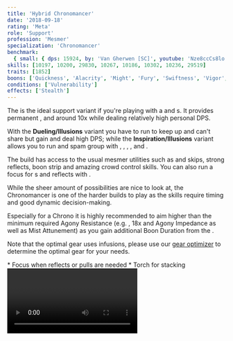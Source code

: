 ```yaml
---
title: 'Hybrid Chronomancer'
date: '2018-09-18'
rating: 'Meta'
role: 'Support'
profession: 'Mesmer'
specialization: 'Chronomancer'
benchmark:
  { small: { dps: 15924, by: 'Van Gherwen [SC]', youtube: 'Nze8ccCs8lo' } }
skills: [10197, 10200, 29830, 10267, 10186, 10302, 10236, 29519]
traits: [1852]
boons: ['Quickness', 'Alacrity', 'Might', 'Fury', 'Swiftness', 'Vigor', 'Aegis']
conditions: ['Vulnerability']
effects: ['Stealth']
---
```


The <Specialization text="Hybrid Chronomancer" name="chronomancer"/> is the ideal support variant if you're playing with a <Specialization name="druid"/> and <Specialization name="weaver" text="Air Weaver"/>s. It provides permanent <Boon name="quickness"/>, <Boon name="alacrity"/> and around 10x <Boon name="might"/> while dealing relatively high personal DPS.

With the **Dueling/Illusions** variant you have to run <Skill id="10311"/> to keep up <Boon name="quickness"/> and can't share <Boon name="aegis"/> but gain <Boon name="vigor"/> and deal high DPS; while the **Inspiration/Illusions** variant allows you to run <Skill id="29519"/> and spam group <Boon name="aegis"/> with <Trait id="1852"/>, <Trait id="1980"/>, <Trait id="1890"/>, <Trait id="1869"/>, <Skill id="10236"/> and <Trait id="1866"/>.

The build has access to the usual mesmer utilities such as <Skill id="10197"/> and <Effect name="stealth"/> skips, strong reflects, boon strip and amazing crowd control skills. You can also run a focus for <Skill id="10363"/> <Control name="pull"/>s and reflects with <Trait id="751"/>.

While the sheer amount of possibilities are nice to look at, the Chronomancer is one of the harder builds to play as the skills require timing and good dynamic decision-making.

<Divider text="Equipment (150 AR + no Spotter)"/>

Especially for a Chrono it is highly recommended to aim higher than the minimum required Agony Resistance (e.g. <Item id="70596"/>, 18x <Item id="86180"/> and Agony Impedance as well as Mist Attunement) as you gain additional Boon Duration from the <Item id="79722"/>.

Note that the optimal gear uses <Item id="86180"/> infusions, please use our [gear optimizer](http://old.discretize.eu/) to determine the optimal gear for your needs.

<Grid>
<GridItem sm="4">
<Armor helmAffix="Commander" helmId="75727" helmRune="Leadership" helmRuneId="70600" helmRuneCount="6" shouldersAffix="Berserker" shouldersId="48083" shouldersRune="Leadership" shouldersRuneId="70600" shouldersRuneCount="6" coatAffix="Berserker" coatId="48079" coatRune="Leadership" coatRuneId="70600" coatRuneCount="6" glovesAffix="Berserker" glovesId="48080" glovesRune="Leadership" glovesRuneId="70600" glovesRuneCount="6" leggingsAffix="Commander" leggingsId="76139" leggingsRune="Leadership" leggingsRuneId="70600" leggingsRuneCount="6" bootsAffix="Berserker" bootsId="48078" bootsRune="Leadership" bootsRuneId="70600" bootsRuneCount="6"/>
</GridItem>

<GridItem sm="4">
<Weapons weapon1MainType="Sword" weapon1MainAffix="Commander" weapon1MainId="73724" weapon1MainSigil1="Concentration" weapon1MainSigil1Id="72339" weapon1OffType="Shield" weapon1OffAffix="Commander" weapon1OffId="76075" weapon1OffSigil="Force" weapon1OffSigilId="24615" weapon2OffType="Sword" weapon2OffAffix="Commander" weapon2OffId="73724" weapon2OffSigil="Force" weapon2OffSigilId="24615"/>

<Card title="Swap Weapons">
* Focus when reflects or pulls are needed
* Torch for <Boon name="might"/> stacking
</Card>
</GridItem>

<GridItem sm="4">
<BackAndTrinkets backItemAffix="Commander" backItemId="79830" backItemStatId="1125" accessory1Affix="Berserker" accessory1Id="39232" accessory2Affix="Berserker" accessory2Id="39233" amuletAffix="Commander" amuletId="80241" amuletStatId="1125" ring1Affix="Berserker" ring1Id="75669" ring2Affix="Berserker" ring2Id="76024"/>

<Consumables foodId="43550" utilityId="67530" infusionId="37131"/>
</GridItem>
</Grid>

<Divider text="Duel/Illu Build"/>

<Grid>
<GridItem sm="7">
<Traits traits1Id="1" traits1="Dueling" traits1SelectedIds="701,708,692" traits2Id="24" traits2="Illusions" traits2SelectedIds="721,729,733" traits3Id="40" traits3="Chronomancer" traits3SelectedIds="1995,1978,1890"/>
</GridItem>

<GridItem sm="5">
<Skills healId="21750" utility1Id="30814" utility2Id="29856" utility3Id="10236" eliteId="10311"/>

<Video youtube="Nze8ccCs8lo" title="Duel/Illu by Van Gherwen [SC] - 15.9k DPS"/>

This build variant has the highest personal DPS but needs <Skill id="10311"/> to keep up permanent <Boon name="quickness"/> and can't share <Boon name="aegis"/>.
</GridItem>
</Grid>

<Divider text="Insp/Illu Build"/>

<Grid>
<GridItem sm="7">
<Traits traits1Id="23" traits1="Inspiration" traits1SelectedIds="756,1980,1866" traits2Id="24" traits2="Illusions" traits2SelectedIds="1869,729,733" traits3Id="40" traits3="Chronomancer" traits3SelectedIds="1995,1978,1890"/>
</GridItem>

<GridItem sm="5">
<Skills healId="21750" utility1Id="30814" utility2Id="29856" utility3Id="10236" eliteId="29519"/>

<Video youtube="2_-aKb6VQd8" title="Illu/Insp by Van Gherwen [SC] - 11.6k DPS"/>

Use this build variant if you need the CC from <Skill id="29519"/> and <Boon name="aegis"/> sharing from <Trait id="1852"/> to prevent mechanics like the spinning <Control name="knockback"/> from MAMA ([Nightmare Fractal](https://discretize.eu/fractals/nightmare)).

It also has access to reflects and more frequent <Control name="pull"/>s on focus with <Trait id="751"/>.
</GridItem>
</Grid>

<Divider text="Situational"/>

<Grid>
<GridItem>
<Card title="Situational Traits">
| | |
| -- | -- |
| <Trait id="1987" size="big" disableText/> | A slight DPS loss but adds some party healing. |
| <Trait id="751" size="big" disableText/> | Use it together with a focus for <Control name="pull"/>s and reflects. Swap out your offhand sword in that case. |
| <Trait id="674" size="big" disableText/> | Increases the duration of all your <Effect name="stealth"/> skills by 50%. |
| <Trait id="740" size="big" disableText/> | Heals and removes conditions on every Shatter skill. |
| <Trait id="744" size="big" disableText/> | A strong personal condition cleanse. |
| <Trait id="721" size="big" disableText/> | A minor DPS increase, if you don't run <Trait id="1980"/> you can trait it anyway. |
| <Trait id="752" size="big" disableText/> | Two seconds longer duration for Glamour skills like <Skill id="10197"/>. |
</Card>
</GridItem>

<GridItem>
<Card title="Situational Skills">
| | |
| -- | -- |
| <Skill id="30305" size="big" disableText/> | A stronger group heal and condition cleanse if your party has problems with incoming damage. |
| <Skill id="34326" size="big" disableText/> | One of the strongest reflect skills, protecting everyone inside from projectiles for 6 seconds. |
| <Skill id="10197" size="big" disableText/> | Party escort service. |
| <Skill id="10200" size="big" disableText/> | A 1200 range teleport. It breaks <Control name="stun"/> on use, which means it gets executed even if there is no valid path to your mouse target - keep this in mind. |
| <Skill id="29578" size="big" disableText/> | Enables you to use key utilities twice. If you use <Skill id="29830"/> at the end of the cast, you get a "free" mimic and can do stuff like triple <Skill id="10200"/> without the need for any illusions. |
| <Skill id="10267" size="big" disableText/> | Necessary if you need to remove boons and have no <Specialization name="spellbreaker"/>. |
| <Skill id="10245" size="big" disableText/> | Useful for party skipping. Provides 15 seconds of <Effect name="stealth"/> with <Trait id="674"/> and <Skill id="29830"/>. |
</Card>
</GridItem>
</Grid>

<Divider text="Details"/>

<Grid>
<GridItem sm="7">
<Card title="Written Opener">
1. Open on Sword/Sword with <Skill id="10173"/> and <Skill id="10174"/>
2. Cast <Skill id="29830"/> during the aftercast of one of the following skills:
    1. <Skill id="21750"/> for maximum DPS
    2. <Skill id="29519"/> if you need CC and run Insp/Illu
    3. <Skill id="30643"/> if you need CC and run Duel/Illu
3. Cast <Skill id="10311"/> if you run Duel/Illu
4. <Skill id="10236"/> and <Skill id="29856"/>
5. You will have enough time left for <Skill id="30814"/> with Insp/Illu, otherwise <Skill id="30747"/> will end during the cast
6. Cast <Skill id="29856"/> and <Skill id="30814"/> again
7. <Skill id="10174"/> -> <Skill id="21750"/> -> <Skill id="10174"/>
8. Weapon swap
9. <Skill id="10236"/>
</Card>

<Card title="CC skills">
| | |
| -- | -- |
| <Skill id="29519"/> | 1000 damage |
| <Skill id="30643"/> | 200-1200 damage |
| <Skill id="10287"/> | 100-400 damage |
| <Skill id="10363"/> | 150 damage |
| <Skill id="30814"/> | 150 damage with <Condition name="slow"/> |
| <Skill id="10358"/> | 100 damage |
| <Skill id="29856"/> | 99 damage with <Condition name="chilled"/> |
</Card>
</GridItem>

<GridItem sm="5">
<Card title="Skill priority">
As it is almost impossible to follow a fixed rotation in fractals, try to keep to the following list of priorities:

1. Keep up <Boon name="quickness"/> using <Skill id="10311"/>, <Skill id="30814"/>, <Trait id="729"/> and <Skill id="10236"/>
2. Keep up <Boon name="alacrity"/> using <Skill id="30643"/>, <Skill id="29856"/>, <Trait id="1927"/> and <Skill id="10236"/>
3. With Inspiration you have another <Skill id="29724"/> on every phantasm summon due to <Trait id="1866"/>
4. Break any defiance bar as fast as possible using <Skill id="30643"/>, <Skill id="10287"/> and <Skill id="29519"/>
5. Do as much DPS as possible
   1. Use <Skill id="10174"/> with <Skill id="21750"/> whenever ready
   2. Use <Skill id="10334"/> off recharge, possibly twice with <Skill id="29830"/> (with three illusions)
   3. Don't interrupt your auto-attack chains as the third hit (<Skill id="10172"/>) deals the most damage
   4. Cast <Skill id="49068"/> (twice if traited) followed by <Skill id="10190"/> whenever you have three illusions up and don't plan to use <Skill id="29830"/> in the next 15 seconds
   5. <Skill id="30769"/> is not worth using over auto-attack for DPS but grants <Boon name="protection"/>

</Card>
</GridItem>
</Grid>
